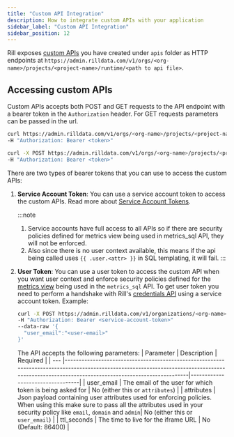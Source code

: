 ```yaml
---
title: "Custom API Integration"
description: How to integrate custom APIs with your application
sidebar_label: "Custom API Integration"
sidebar_position: 12
---
```


Rill exposes [custom APIs](/integrate/custom-apis/index.md) you have created under `apis` folder as HTTP endpoints 
at `https://admin.rilldata.com/v1/orgs/<org-name>/projects/<project-name>/runtime/<path to api file>`.

## Accessing custom APIs
Custom APIs accepts both POST and GET requests to the API endpoint with a bearer token in the `Authorization` header.
For GET requests parameters can be passed in the url.

```bash
curl https://admin.rilldata.com/v1/orgs/<org-name>/projects/<project-name>/runtime/<path to api file>[?query-args] \
-H "Authorization: Bearer <token>"
```

```bash
curl -X POST https://admin.rilldata.com/v1/orgs/<org-name>/projects/<project-name>/runtime/<path to api file>[?query-args] \
-H "Authorization: Bearer <token>"
```

There are two types of bearer tokens that you can use to access the custom APIs:
1. **Service Account Token**: You can use a service account token to access the custom APIs.
    Read more about [Service Account Tokens](../reference/cli/service). 

    :::note
    1. Service accounts have full access to all APIs so if there are security policies defined for metrics view being used in metrics_sql API, they will not be enforced.
    2. Also since there is no user context available, this means if the api being called uses `{{ .user.<attr> }}` in SQL templating, it will fail.
    :::
    
2. **User Token**: You can use a user token to access the custom API when you want user context and enforce security policies defined for the [metrics view](/build/dashboards/dashboards.md) being used in the `metrics_sql` API.
    To get user token you need to perform a handshake with Rill's [credentials API](https://admin.rilldata.com/v1/organizations/<org-name>/projects/<project-name>/credentials) using a service account token. Example:
    
    ```bash
    curl -X POST https://admin.rilldata.com/v1/organizations/<org-name>/projects/<project-name>/credentials \
    -H "Authorization: Bearer <service-account-token>"
   --data-raw '{
      "user_email":"<user-email>"
    }'
    ``` 
   The API accepts the following parameters:
    | Parameter | Description                                                                                                                                                                                    | Required                         |
    | --- |------------------------------------------------------------------------------------------------------------------------------------------------------------------------------------------------|----------------------------------|
    | user_email | The email of the user for which token is being asked for                                                                                                                                                | No (either this or `attributes`) |
    | attributes | Json payload containing user attributes used for enforcing policies. When using this make sure to pass all the attributes used in your security policy like `email`, `domain` and `admin`| No (either this or `user_email`) |
    | ttl_seconds | The time to live for the iframe URL                                                                                                                                                            | No (Default: 86400)              |
